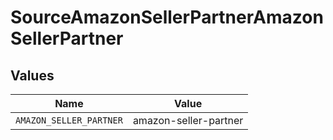 # SourceAmazonSellerPartnerAmazonSellerPartner


## Values

| Name                    | Value                   |
| ----------------------- | ----------------------- |
| `AMAZON_SELLER_PARTNER` | amazon-seller-partner   |